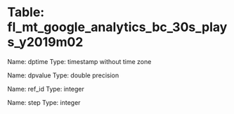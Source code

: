 Table: fl_mt_google_analytics_bc_30s_plays_y2019m02
===================================================

Name: dptime
Type: timestamp without time zone

Name: dpvalue
Type: double precision

Name: ref_id
Type: integer

Name: step
Type: integer

